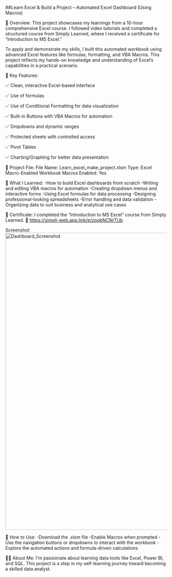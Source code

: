 ##Learn Excel & Build a Project – Automated Excel Dashboard (Using Macros)

📘 Overview:
This project showcases my learnings from a 10-hour comprehensive Excel course. I followed video tutorials and completed a structured course from Simply Learned, where I received a certificate for “Introduction to MS Excel.”

To apply and demonstrate my skills, I built this automated workbook using advanced Excel features like formulas, formatting, and VBA Macros. This project reflects my hands-on knowledge and understanding of Excel’s capabilities in a practical scenario.

🎯 Key Features:

✅ Clean, interactive Excel-based interface

✅ Use of formulas 

✅ Use of Conditional Formatting for data visualization

✅ Built-in Buttons with VBA Macros for automation

✅ Dropdowns and dynamic ranges

✅ Protected sheets with controlled access

✅ Pivot Tables 

✅ Charting/Graphing for better data presentation

📂 Project File:
File Name: Learn_excel_make_project.xlsm
Type: Excel Macro-Enabled Workbook
Macros Enabled: Yes 

🧠 What I Learned:
-How to build Excel dashboards from scratch
-Writing and editing VBA macros for automation
-Creating dropdown menus and interactive forms
-Using Excel formulas for data processing
-Designing professional-looking spreadsheets
-Error handling and data validation
-Organizing data to suit business and analytical use cases

🧾 Certificate:
I completed the “Introduction to MS Excel” course from Simply Learned.
📌 https://simpli-web.app.link/e/zpqbNCNrTUb

Screenshot
<img width="1858" height="926" alt="Dashboard_Screenshot " src="https://github.com/user-attachments/assets/8acd13a6-627c-4e59-bdb2-53ad7e497973" />


🔗 How to Use:
-Download the .xlsm file
-Enable Macros when prompted
-Use the navigation buttons or dropdowns to interact with the workbook
-Explore the automated actions and formula-driven calculations

🙋‍♀️ About Me:
I'm passionate about learning data tools like Excel, Power BI, and SQL.
This project is a step in my self-learning journey toward becoming a skilled data analyst.
